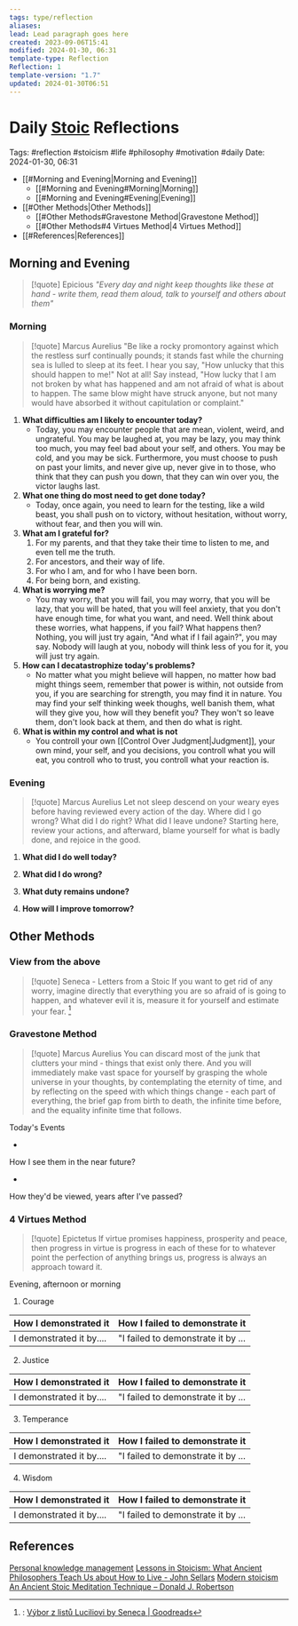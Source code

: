 ```yaml
---
tags: type/reflection
aliases: 
lead: Lead paragraph goes here
created: 2023-09-06T15:41
modified: 2024-01-30, 06:31
template-type: Reflection
Reflection: 1
template-version: "1.7"
updated: 2024-01-30T06:51
---
```

# Daily [Stoic](../SLIP-BOX/Stoicism.md) Reflections

Tags:  #reflection #stoicism #life #philosophy #motivation #daily 
Date: 2024-01-30, 06:31

- [[#Morning and Evening|Morning and Evening]]
	- [[#Morning and Evening#Morning|Morning]]
	- [[#Morning and Evening#Evening|Evening]]
- [[#Other Methods|Other Methods]]
	- [[#Other Methods#Gravestone Method|Gravestone Method]]
	- [[#Other Methods#4 Virtues Method|4 Virtues Method]]
- [[#References|References]]


## Morning and Evening

> [!quote] Epicious 
> _"Every day and night keep thoughts like these at hand - write them, read them aloud, talk to yourself and others about them"_
### Morning

> [!quote] Marcus Aurelius
> "Be like a rocky promontory against which the restless surf continually pounds; it stands fast while the churning sea is lulled to sleep at its feet. I hear you say, "How unlucky that this should happen to me!" Not at all! Say instead, "How lucky that I am not broken by what has happened and am not afraid of what is about to happen. The same blow might have struck anyone, but not many would have absorbed it without capitulation or complaint."

1. **What difficulties am I likely to encounter today?**
	- Today, you may encounter people that are mean, violent, weird, and ungrateful. You may be laughed at, you may be lazy, you may think too much, you may feel bad about your self, and others. You may be cold, and you may be sick. Furthermore, you must choose to push on past your limits, and never give up, never give in to those, who think that they can push you down, that they can win over you, the victor laughs last. 
2. **What one thing do most need to get done today?**
	- Today, once again, you need to learn for the testing, like a wild beast, you shall push on to victory, without hesitation, without worry, without fear, and then you will win. 
1. **What am I grateful for?**
	1. For my parents, and that they take their time to listen to me, and even tell me the truth.
	2. For ancestors, and their way of life.
	3. For who I am, and for who I have been born.
	4. For being born, and existing.
2. **What is worrying me?**
	- You may worry, that you will fail, you may worry, that you will be lazy, that you will be hated, that you will feel anxiety, that you don't have enough time, for what you want, and need. Well think about these worries, what happens, if you fail? What happens then? Nothing, you will just try again, "And what if I fail again?", you may say. Nobody will laugh at you, nobody will think less of you for it, you will just try again.
3. **How can I decatastrophize today's problems?**
	- No matter what you might believe will happen, no matter how bad might things seem, remember that power is within, not outside from you, if you are searching for strength, you may find it in nature. You may find your self thinking week thoughs, well banish them, what will they give you, how will they benefit you? They won't so leave them, don't look back at them, and then do what is right.
4. **What is within my control and what is not**
	- You controll your own [[Control Over Judgment|Judgment]], your own mind, your self, and you decisions, you controll what you will eat, you controll who to trust, you controll what your reaction is.

### Evening

> [!quote] Marcus Aurelius
> Let not sleep descend on your weary eyes before having reviewed every action of the day. Where did I go wrong? What did I do right? What did I leave undone? Starting here, review your actions, and afterward, blame yourself for what is badly done, and rejoice in the good.

1. **What did I do well today?**

2. **What did I do wrong?**

4. **What duty remains undone?**

5. **How will I improve tomorrow?**

## Other Methods

### View from the above

> [!quote] Seneca - Letters from a Stoic
> If you want to get rid of any worry, imagine directly that everything you are so afraid of is going to happen, and whatever evil it is, measure it for yourself and estimate your fear. [^Seneca]


### Gravestone Method

> [!quote] Marcus Aurelius
> You can discard most of the junk that clutters your mind - things that exist only there. And you will immediately make vast space for yourself by grasping the whole universe in your thoughts, by contemplating the eternity of time, and by reflecting on the speed with which things change - each part of everything, the brief gap from birth to death, the infinite time before, and the equality infinite time that follows. 

Today's Events 

-

How I see them in the near future? 

-

How they'd be viewed, years after I've passed?

### 4 Virtues Method

> [!quote] Epictetus 
> If virtue promises happiness, prosperity and peace, then progress in virtue is progress in each of these for to whatever point the perfection of anything brings us, progress is always an approach toward it.

Evening, afternoon or morning

1. Courage 

| How I demonstrated it  | How I failed to demonstrate it |
| ------------------- | ---------------- |
| I demonstrated it by....                 | "I failed to demonstrate it by ...              |

2. Justice

| How I demonstrated it  | How I failed to demonstrate it |
| ------------------- | ---------------- |
| I demonstrated it by....                 | "I failed to demonstrate it by ...             

3. Temperance

| How I demonstrated it  | How I failed to demonstrate it |
| ------------------- | ---------------- |
| I demonstrated it by....                 | "I failed to demonstrate it by ...             

4. Wisdom

| How I demonstrated it  | How I failed to demonstrate it |
| ------------------- | ---------------- |
| I demonstrated it by....                 | "I failed to demonstrate it by ...             

## References

[Personal knowledge management](Personal%20knowledge%20management.md)
[Lessons in Stoicism: What Ancient Philosophers Teach Us about How to Live - John Sellars](https://books.google.cz/books/about/Lessons_in_Stoicism.html?id=ky84zQEACAAJ&redir_esc=y)
[Modern stoicism](https://modernstoicism.com/)
[An Ancient Stoic Meditation Technique – Donald J. Robertson](https://donaldrobertson.name/2017/03/22/an-ancient-stoic-meditation-technique/)

[^Seneca]:: [Výbor z listů Luciliovi by Seneca | Goodreads](https://www.goodreads.com/book/show/23340595-v-bor-z-list-luciliovi) 